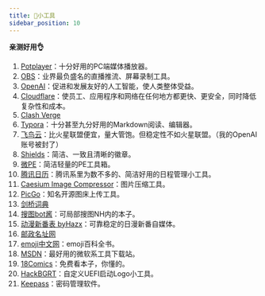 ```yaml
---
title: 🔧小工具
sidebar_position: 10
---
```


**亲测好用👌**

1. [Potplayer](https://potplayer.daum.net/)：十分好用的PC端媒体播放器。
2. [OBS](https://obsproject.com/)：业界最负盛名的直播推流、屏幕录制工具。
3. [OpenAI](https://openai.com/)：促进和发展友好的人工智能，使人类整体受益。 
4. [Cloudflare](https://dash.cloudflare.com/)：使员工、应用程序和网络在任何地方都更快、更安全，同时降低复杂性和成本。
5. [Clash Verge](https://clashverge.net/)
6. [Typora](https://typoraio.cn/)：十分甚至九分好用的Markdown阅读、编辑器。
7. [飞鸟云](https://feiniaoyun01.com/)：比火星联盟便宜，量大管饱。但稳定性不如火星联盟。（我的OpenAI账号被封了）
8. [Shields](https://shields.io/)：简洁、一致且清晰的徽章。
9. [微PE](https://www.wepe.com.cn/)：简洁轻量的PE工具箱。
10. [腾讯日历](https://rili.tencent.com/)：腾讯系里为数不多的、简洁好用的日程管理小工具。
11. [Caesium Image Compressor](https://saerasoft.com/)：图片压缩工具。
12. [PicGo](https://picgo.github.io/PicGo-Doc/zh/)：知名开源图床上传工具。
13. [剑桥词典](https://dictionary.cambridge.org/zhs/)
14. [搜图bot酱](https://soutubot.moe/)：可局部搜图NH内的本子。
15. [动漫新番表 byHazx](https://xf.hmacg.cn/)：可靠稳定的日漫新番自媒体。
16. [邮政名址网](http://cpdc.chinapost.com.cn/web/)
17. [emoji中文网](https://www.emojiall.com/zh-hans)：emoji百科全书。
18. [MSDN](https://msdn.itellyou.cn/)：最好用的微软系工具下载站。
19. [18Comics](https://18comic.org/)：免费看本子，你懂的。
20. [HackBGRT](https://github.com/Metabolix/HackBGRT)：自定义UEFI启动Logo小工具。
21. [Keepass](https://keepass.info/)：密码管理软件。
